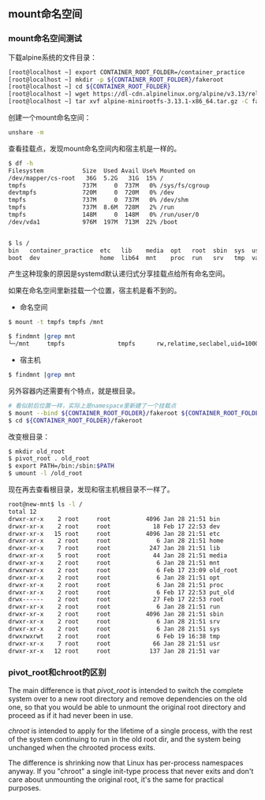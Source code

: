 ## mount命名空间

### mount命名空间测试

下载alpine系统的文件目录：

```bash
[root@localhost ~] export CONTAINER_ROOT_FOLDER=/container_practice
[root@localhost ~] mkdir -p ${CONTAINER_ROOT_FOLDER}/fakeroot
[root@localhost ~] cd ${CONTAINER_ROOT_FOLDER}
[root@localhost ~] wget https://dl-cdn.alpinelinux.org/alpine/v3.13/releases/x86_64/alpine-minirootfs-3.13.1-x86_64.tar.gz
[root@localhost ~] tar xvf alpine-minirootfs-3.13.1-x86_64.tar.gz -C fakeroot
```

创建一个mount命名空间：

```bash
unshare -m 
```

查看挂载点，发现mount命名空间内和宿主机是一样的。

```bash
$ df -h
Filesystem           Size  Used Avail Use% Mounted on
/dev/mapper/cs-root   36G  5.2G   31G  15% /
tmpfs                737M     0  737M   0% /sys/fs/cgroup
devtmpfs             720M     0  720M   0% /dev
tmpfs                737M     0  737M   0% /dev/shm
tmpfs                737M  8.6M  728M   2% /run
tmpfs                148M     0  148M   0% /run/user/0
/dev/vda1            976M  197M  713M  22% /boot


$ ls /
bin   container_practice  etc   lib    media  opt   root  sbin  sys  usr
boot  dev                 home  lib64  mnt    proc  run   srv   tmp  var
```

产生这种现象的原因是systemd默认递归式分享挂载点给所有命名空间。

如果在命名空间里新挂载一个位置，宿主机是看不到的。

- 命名空间

```bash
$ mount -t tmpfs tmpfs /mnt

$ findmnt |grep mnt
└─/mnt     tmpfs               tmpfs      rw,relatime,seclabel,uid=1000,gid=1000
```

- 宿主机

```bash
$ findmnt |grep mnt
```

另外容器内还需要有个特点，就是根目录。

```bash
# 看似前后位置一样，实际上是namespace里新建了一个挂载点
$ mount --bind ${CONTAINER_ROOT_FOLDER}/fakeroot ${CONTAINER_ROOT_FOLDER}/fakeroot
$ cd ${CONTAINER_ROOT_FOLDER}/fakeroot
```

改变根目录：

```bash
$ mkdir old_root
$ pivot_root . old_root
$ export PATH=/bin:/sbin:$PATH
$ umount -l /old_root
```
现在再去查看根目录，发现和宿主机根目录不一样了。

```bash
root@new-mnt$ ls -l /
total 12
drwxr-xr-x    2 root     root          4096 Jan 28 21:51 bin
drwxr-xr-x    2 root     root            18 Feb 17 22:53 dev
drwxr-xr-x   15 root     root          4096 Jan 28 21:51 etc
drwxr-xr-x    2 root     root             6 Jan 28 21:51 home
drwxr-xr-x    7 root     root           247 Jan 28 21:51 lib
drwxr-xr-x    5 root     root            44 Jan 28 21:51 media
drwxr-xr-x    2 root     root             6 Jan 28 21:51 mnt
drwxrwxr-x    2 root     root             6 Feb 17 23:09 old_root
drwxr-xr-x    2 root     root             6 Jan 28 21:51 opt
drwxr-xr-x    2 root     root             6 Jan 28 21:51 proc
drwxr-xr-x    2 root     root             6 Feb 17 22:53 put_old
drwx------    2 root     root            27 Feb 17 22:53 root
drwxr-xr-x    2 root     root             6 Jan 28 21:51 run
drwxr-xr-x    2 root     root          4096 Jan 28 21:51 sbin
drwxr-xr-x    2 root     root             6 Jan 28 21:51 srv
drwxr-xr-x    2 root     root             6 Jan 28 21:51 sys
drwxrwxrwt    2 root     root             6 Feb 19 16:38 tmp
drwxr-xr-x    7 root     root            66 Jan 28 21:51 usr
drwxr-xr-x   12 root     root           137 Jan 28 21:51 var
```


### pivot_root和chroot的区别

The main difference is that *pivot_root* is intended to switch the complete system over to a new root directory and remove dependencies on the old one, so that you would be able to unmount the original root directory and proceed as if it had never been in use.



*chroot* is intended to apply for
the lifetime of a single process, with the rest of the system continuing to run in the old root dir, and the system being unchanged when the chrooted process exits.

The difference is shrinking now that Linux has per-process namespaces anyway. If you "chroot" a single init-type process that never exits and don't care about unmounting the original root, it's the same for practical purposes.
